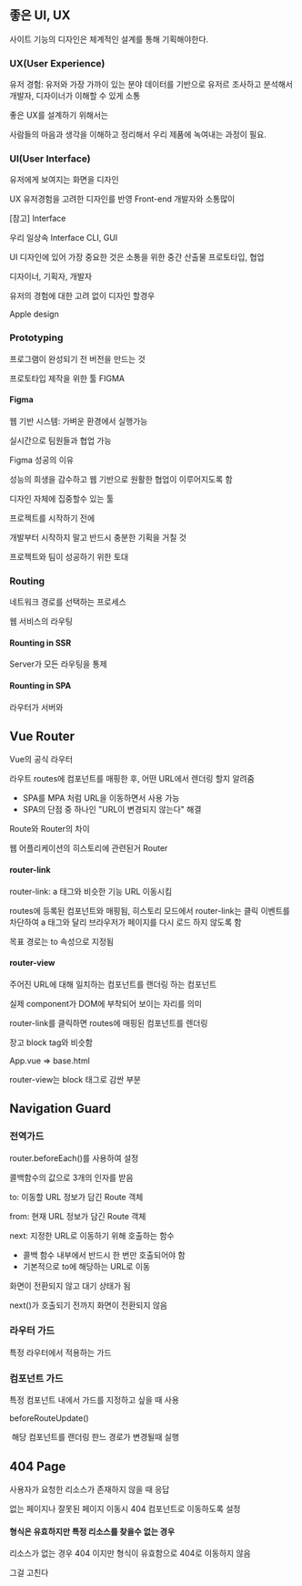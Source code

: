 ## 좋은 UI, UX

사이트 기능의 디자인은 체계적인 설계를 통해 기획해야한다.





### UX(User Experience)

유저 경험: 유저와 가장 가까이 있는 분야 데이터를 기반으로 유저르 조사하고 분석해서 개발자, 디자이너가 이해할 수 있게 소통

좋은 UX를 설계하기 위해서는

사람들의 마음과 생각을 이해하고 정리해서 우리 제품에 녹여내는 과정이 필요.





### UI(User Interface)

유저에게 보여지는 화면을 디자인

UX 유저경험을 고려한 디자인를 반영 Front-end 개발자와 소통많이

[참고] Interface

우리 일상속 Interface CLI, GUI



UI 디자인에 있어 가장 중요한 것은 소통을 위한 중간 산출물 프로토타입, 협업

디자이너, 기획자, 개발자

유저의 경험에 대한 고려 없이 디자인 할경우  

Apple design





### Prototyping

프로그램이 완성되기 전 버전을 만드는 것

프로토타입 제작을 위한 툴 FIGMA



#### Figma

웹 기반 시스템: 가벼운 환경에서 실행가능

실시간으로 팀원들과 협업 가능



Figma 성공의 이유

성능의 희생을 감수하고 웹 기반으로 원활한 협업이 이루어지도록 함

디자인 자체에 집중할수 있는 툴



프로젝트를 시작하기 전에

개발부터 시작하지 말고 반드시 충분한 기획을 거칠 것

프로젝트와 팀이 성공하기 위한 토대



### Routing

네트워크 경로를 선택하는 프로세스

웹 서비스의 라우팅



#### Rounting in SSR

Server가 모든 라우팅을 통제



#### Rounting in SPA

라우터가 서버와 



## Vue Router

 Vue의 공식 라우터

라우트 routes에 컴포넌트를 매핑한 후, 어떤 URL에서 렌더링 할지 알려줌

- SPA를 MPA 처럼 URL을 이동하면서 사용 가능
- SPA의 단점 중 하나인 "URL이 변경되지 않는다" 해결





Route와 Router의 차이

웹 어플리케이션의 히스토리에 관련된거 Router



#### router-link

router-link:  a 태그와 비슷한 기능 URL 이동시킴

routes에 등록된 컴포넌트와 매핑됨, 히스토리 모드에서 router-link는 클릭 이벤트를 차단하여 a 태그와 달리 브라우저가 페이지를 다시 로드 하지 않도록 함

목표 경로는 to 속성으로 지정됨



#### router-view

주어진 URL에 대해 일치하는 컴포넌트를 랜더링 하는 컴포넌트

실제 component가 DOM에 부착되어 보이는 자리를 의미 

router-link를 클릭하면 routes에 매핑된 컴포넌트를 렌더링

장고 block tag와 비슷함

App.vue => base.html

router-view는 block 태그로 감싼 부분



## Navigation Guard

### 전역가드

router.beforeEach()를 사용하여 설정

콜백함수의 값으로 3개의 인자를 받음

to: 이동할 URL 정보가 담긴 Route 객체

from: 현재 URL 정보가 담긴 Route 객체

next: 지정한 URL로 이동하기 위해 호출하는 함수

- 콜백 함수 내부에서 반드시 한 번만 호출되어야 함
- 기본적으로 to에 해당하는 URL로 이동



화면이 전환되지 않고 대기 상태가 됨

next()가 호출되기 전까지 화면이 전환되지 않음







### 라우터 가드

특정 라우터에서 적용하는 가드





### 컴포넌트 가드

특정 컴포넌트 내에서 가드를 지정하고 싶을 때 사용

beforeRouteUpdate()

​	해당 컴포넌트를 랜더링 한느 경로가 변경될때 실행





## 404 Page

사용자가 요청한 리소스가 존재하지 않을 때 응답

없는 페이지나 잘못된 페이지 이동시 404 컴포넌트로 이동하도록 설정



#### 형식은 유효하지만 특정 리소스를 찾을수 없는 경우

리소스가 없는 경우 404 이지만 형식이 유효함으로 404로 이동하지 않음

그걸 고친다




